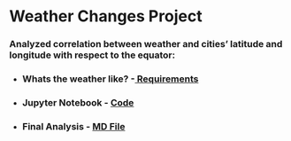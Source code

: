 # Weather Changes Project

### Analyzed correlation between weather and cities’ latitude and longitude with respect to the equator:

* ### Whats the weather like? -[ Requirements ](https://github.com/mjvillacresesn/Weather-Changes/blob/master/WeatherPy/README.md)
* ### Jupyter Notebook - [ Code ](https://github.com/mjvillacresesn/Weather-Changes/blob/master/WeatherPy/WeatherPy_starter.ipynb)
* ### Final Analysis - [ MD File ](https://github.com/mjvillacresesn/Weather-Changes/blob/master/WeatherPy/Weather-Analysis.md)




















